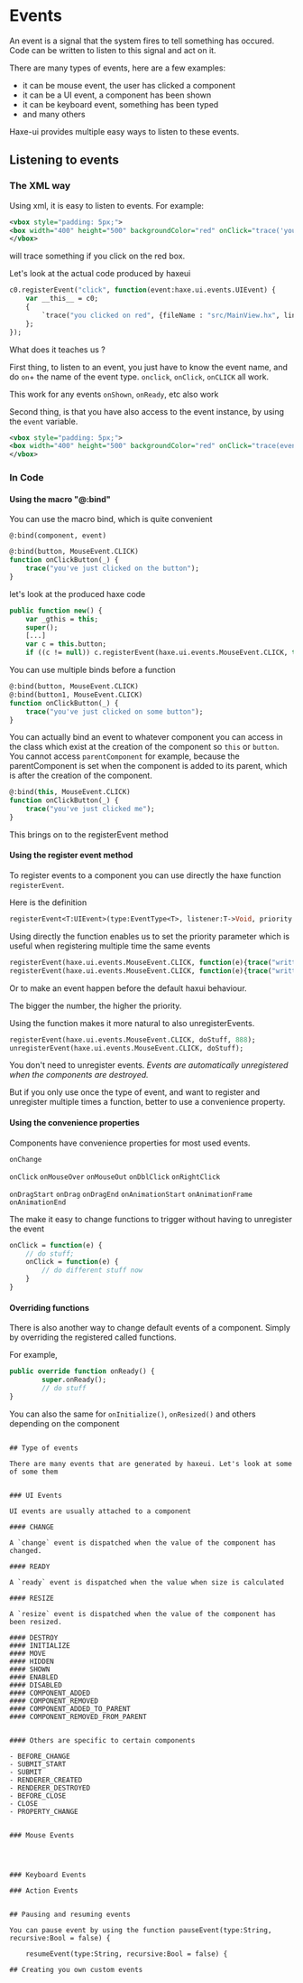 Events
================================


An event is a signal that the system fires to tell something has occured. Code can be written to listen to this signal and act on it.

There are many types of events, here are a few examples:
- it can be mouse event, the user has clicked a component
- it can be a UI event, a component has been shown
- it can be keyboard event, something has been typed
- and many others

Haxe-ui provides multiple easy ways to listen to these events. 

## Listening to events


### The XML way

Using xml, it is easy to listen to events. For example:

```xml
<vbox style="padding: 5px;">
<box width="400" height="500" backgroundColor="red" onClick="trace('you clicked on red');"/>
</vbox>
```

will trace something if you click on the red box.


Let's look at the actual  code produced by haxeui

```haxe
c0.registerEvent("click", function(event:haxe.ui.events.UIEvent) {
    var __this__ = c0;
    {
        `trace("you clicked on red", {fileName : "src/MainView.hx", lineNumber : 6, className : "MainView", methodName : "new"});
    };
});
```

What does it teaches us  ?

First thing, to listen to an event, you just have to know the event name, and do `on`+ the name of the event type.
`onclick`, `onClick`, `onCLICK` all work.

This work for any events `onShown`, `onReady`, etc also work

Second thing, is that you have also access to the event instance, by using the `event` variable.

```xml
<vbox style="padding: 5px;">
<box width="400" height="500" backgroundColor="red" onClick="trace(event);"/>
</vbox>
```


### In Code

#### Using the macro "@:bind"

You can use the macro bind, which is quite convenient

`@:bind(component, event)`

```haxe
@:bind(button, MouseEvent.CLICK)
function onClickButton(_) {
    trace("you've just clicked on the button");
}
```

let's look at the produced haxe code

```haxe
public function new() {
    var _gthis = this;
    super();
    [...]
    var c = this.button;
    if ((c != null)) c.registerEvent(haxe.ui.events.MouseEvent.CLICK, this.onClickButton) else `trace("WARNING: could not find component to register event (" + "this" + ")", {fileName : "src/MainView.hx", lineNumber : 12, className : "MainView", methodName : "new"});

```

You can use multiple binds before a function
```haxe
@:bind(button, MouseEvent.CLICK)
@:bind(button1, MouseEvent.CLICK)
function onClickButton(_) {
    trace("you've just clicked on some button");
}
```


You can actually bind an event to whatever component you can access in the class which exist at the creation of the component so `this` or `button`.
You cannot access `parentComponent` for example, because the parentComponent is set when the component is added to its parent, which is after the creation  of the component.

```haxe
@:bind(this, MouseEvent.CLICK)
function onClickButton(_) {
    trace("you've just clicked me");
}
```

This brings on to the registerEvent method 

#### Using the register event method

To register events to a component you can use directly the haxe function `registerEvent`.

Here is the definition

```haxe
registerEvent<T:UIEvent>(type:EventType<T>, listener:T->Void, priority:Int = 0)
```

Using directly the function enables us to set the priority parameter which is useful when registering multiple time the same events

```haxe
registerEvent(haxe.ui.events.MouseEvent.CLICK, function(e){trace("written second");}, 88);
registerEvent(haxe.ui.events.MouseEvent.CLICK, function(e){trace("written first");}, 888);
```

Or to make an event happen before the default haxui behaviour.

The bigger the number, the higher the priority.


Using the function makes it more natural to also unregisterEvents.

```haxe
registerEvent(haxe.ui.events.MouseEvent.CLICK, doStuff, 888);
unregisterEvent(haxe.ui.events.MouseEvent.CLICK, doStuff);
```

You don't  need to unregister events. *Events are automatically unregistered when the components are destroyed.*

But if you only use once the type of event, and want to register and unregister multiple times a function, better to use a convenience property.

#### Using the convenience properties

Components have convenience properties for most used events.

`onChange`

`onClick`
`onMouseOver`
`onMouseOut`
`onDblClick`
`onRightClick`

`onDragStart`
`onDrag`
`onDragEnd`
`onAnimationStart`
`onAnimationFrame`
`onAnimationEnd`

The make it easy to change functions to trigger without having to unregister the event

```haxe
onClick = function(e) {
    // do stuff;
    onClick = function(e) {
        // do different stuff now
    }
}


```

#### Overriding functions 


There is also another way to change default events of a component.
Simply by overriding the registered called functions.

For example,

```haxe
public override function onReady() {
        super.onReady();
        // do stuff
}
```

You can also the same for  `onInitialize()`, `onResized()` and others depending on the component

```

## Type of events

There are many events that are generated by haxeui. Let's look at some of some them


### UI Events

UI events are usually attached to a component

#### CHANGE

A `change` event is dispatched when the value of the component has changed.

#### READY

A `ready` event is dispatched when the value when size is calculated

#### RESIZE

A `resize` event is dispatched when the value of the component has been resized.

#### DESTROY
#### INITIALIZE
#### MOVE
#### HIDDEN
#### SHOWN
#### ENABLED
#### DISABLED
#### COMPONENT_ADDED
#### COMPONENT_REMOVED
#### COMPONENT_ADDED_TO_PARENT
#### COMPONENT_REMOVED_FROM_PARENT


#### Others are specific to certain components

- BEFORE_CHANGE
- SUBMIT_START
- SUBMIT
- RENDERER_CREATED
- RENDERER_DESTROYED
- BEFORE_CLOSE
- CLOSE
- PROPERTY_CHANGE


### Mouse Events




### Keyboard Events

### Action Events


## Pausing and resuming events

You can pause event by using the function pauseEvent(type:String, recursive:Bool = false) {

    resumeEvent(type:String, recursive:Bool = false) {

## Creating you own custom events






